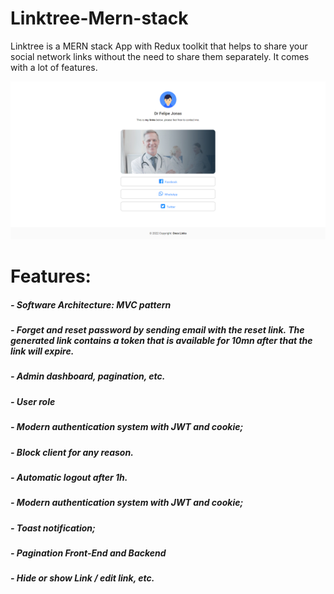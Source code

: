 # Linktree-Mern-stack
Linktree is a MERN stack App with Redux toolkit that helps to share your social network links without the need to share them separately. It comes with a lot of features.

![My Image](frontend/src/images/linktree.png)
# Features:
##### - Software Architecture: MVC pattern
##### - Forget and reset password by sending email with the reset link. The generated link contains a token that is available for 10mn after that the link will expire.
##### - Admin dashboard, pagination, etc.
##### - User role
##### - Modern authentication system with JWT and cookie;
##### - Block client for any reason.
##### - Automatic logout after 1h.
##### - Modern authentication system with JWT and cookie;
##### - Toast notification;
##### - Pagination Front-End and Backend
##### - Hide or show Link / edit link, etc.

